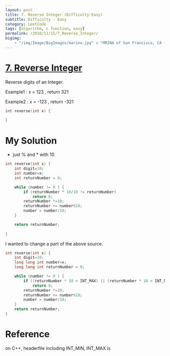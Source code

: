 ```yaml
---
layout: post
title: 7. Reverse Integer (Difficulty-Easy)
subtitle: Difficulty - Easy
category: LeetCode
tags: [algorithm, c function, easy]
permalink: /2016/11/15/7_Reverse_Integer/
bigimg: 
    - "/img/Image/BigImages/marina.jpg" : "MRINA of San Francisco, CA (2016)"
---
```


# [7. Reverse Integer](https://leetcode.com/problems/reverse-integer/)

Reverse digits of an Integer.

Example1 : x = 123 , return 321

Example2 : x = -123 , return -321

```c
int reverse(int x) {
    
}
```

# My Solution 

 - just % and * with 10 

```c
int reverse(int x) {
    int digit=10;
    int number=x;
    int returnNumber = 0;

    while (number != 0 ) {
        if (returnNumber * 10/10 != returnNumber)
            return 0;
        returnNumber *=10;
        returnNumber += number%10;
        number = number/10;
    }

    return returnNumber;
    
}
```

  I wanted to change a part of the above source. 
  
```c
int reverse(int x) {
    int digit=10;
    long long int number=x;
    long long int returnNumber = 0;

    while (number != 0 ) {
        if ((returnNumber * 10 > INT_MAX) || (returnNumber * 10 < INT_MIN))
            return 0;
        returnNumber *=10;
        returnNumber += number%10;
        number = number/10;
    }
    return returnNumber;
}
````

# Reference

on C++, headerfile including INT_MIN, INT_MAX is <climits>
